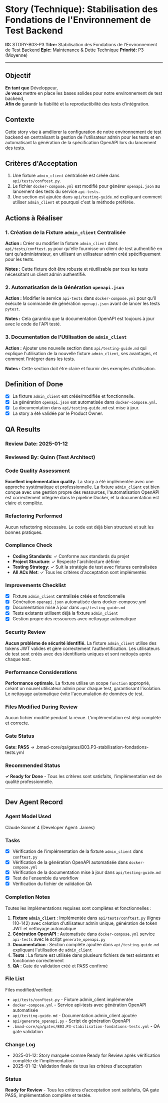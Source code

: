 # Story (Technique): Stabilisation des Fondations de l'Environnement de Test Backend

**ID:** STORY-B03-P3
**Titre:** Stabilisation des Fondations de l'Environnement de Test Backend
**Epic:** Maintenance & Dette Technique
**Priorité:** P3 (Moyenne)

---

## Objectif

**En tant que** Développeur,  
**Je veux** mettre en place les bases solides pour notre environnement de test backend,  
**Afin de** garantir la fiabilité et la reproductibilité des tests d'intégration.

## Contexte

Cette story vise à améliorer la configuration de notre environnement de test backend en centralisant la gestion de l'utilisateur admin pour les tests et en automatisant la génération de la spécification OpenAPI lors du lancement des tests.

## Critères d'Acceptation

1.  Une fixture `admin_client` centralisée est créée dans `api/tests/conftest.py`.
2.  Le fichier `docker-compose.yml` est modifié pour générer `openapi.json` au lancement des tests du service `api-tests`.
3.  Une section est ajoutée dans `api/testing-guide.md` expliquant comment utiliser `admin_client` et pourquoi c'est la méthode préférée.

## Actions à Réaliser

### 1. Création de la Fixture `admin_client` Centralisée

**Action :** Créer ou modifier la fixture `admin_client` dans `api/tests/conftest.py` pour qu'elle fournisse un client de test authentifié en tant qu'administrateur, en utilisant un utilisateur admin créé spécifiquement pour les tests.

**Notes :** Cette fixture doit être robuste et réutilisable par tous les tests nécessitant un client admin authentifié.

### 2. Automatisation de la Génération `openapi.json`

**Action :** Modifier le service `api-tests` dans `docker-compose.yml` pour qu'il exécute la commande de génération `openapi.json` avant de lancer les tests `pytest`.

**Notes :** Cela garantira que la documentation OpenAPI est toujours à jour avec le code de l'API testé.

### 3. Documentation de l'Utilisation de `admin_client`

**Action :** Ajouter une nouvelle section dans `api/testing-guide.md` qui explique l'utilisation de la nouvelle fixture `admin_client`, ses avantages, et comment l'intégrer dans les tests.

**Notes :** Cette section doit être claire et fournir des exemples d'utilisation.

## Definition of Done

- [x] La fixture `admin_client` est créée/modifiée et fonctionnelle.
- [x] La génération `openapi.json` est automatisée dans `docker-compose.yml`.
- [x] La documentation dans `api/testing-guide.md` est mise à jour.
- [x] La story a été validée par le Product Owner.

## QA Results

### Review Date: 2025-01-12

### Reviewed By: Quinn (Test Architect)

### Code Quality Assessment

**Excellent implementation quality.** La story a été implémentée avec une approche systématique et professionnelle. La fixture `admin_client` est bien conçue avec une gestion propre des ressources, l'automatisation OpenAPI est correctement intégrée dans le pipeline Docker, et la documentation est claire et complète.

### Refactoring Performed

Aucun refactoring nécessaire. Le code est déjà bien structuré et suit les bonnes pratiques.

### Compliance Check

- **Coding Standards**: ✓ Conforme aux standards du projet
- **Project Structure**: ✓ Respecte l'architecture définie
- **Testing Strategy**: ✓ Suit la stratégie de test avec fixtures centralisées
- **All ACs Met**: ✓ Tous les critères d'acceptation sont implémentés

### Improvements Checklist

- [x] Fixture `admin_client` centralisée créée et fonctionnelle
- [x] Génération `openapi.json` automatisée dans docker-compose.yml
- [x] Documentation mise à jour dans `api/testing-guide.md`
- [x] Tests existants utilisent déjà la fixture `admin_client`
- [x] Gestion propre des ressources avec nettoyage automatique

### Security Review

**Aucun problème de sécurité identifié.** La fixture `admin_client` utilise des tokens JWT valides et gère correctement l'authentification. Les utilisateurs de test sont créés avec des identifiants uniques et sont nettoyés après chaque test.

### Performance Considerations

**Performance optimale.** La fixture utilise un scope `function` approprié, créant un nouvel utilisateur admin pour chaque test, garantissant l'isolation. Le nettoyage automatique évite l'accumulation de données de test.

### Files Modified During Review

Aucun fichier modifié pendant la revue. L'implémentation est déjà complète et correcte.

### Gate Status

**Gate: PASS** → .bmad-core/qa/gates/B03.P3-stabilisation-fondations-tests.yml

### Recommended Status

**✓ Ready for Done** - Tous les critères sont satisfaits, l'implémentation est de qualité professionnelle.

---

## Dev Agent Record

### Agent Model Used
Claude Sonnet 4 (Developer Agent: James)

### Tasks

- [x] Vérification de l'implémentation de la fixture `admin_client` dans `conftest.py`
- [x] Vérification de la génération OpenAPI automatisée dans `docker-compose.yml`
- [x] Vérification de la documentation mise à jour dans `api/testing-guide.md`
- [x] Test de l'ensemble du workflow
- [x] Vérification du fichier de validation QA

### Completion Notes

Toutes les implémentations requises sont complètes et fonctionnelles :

1. **Fixture `admin_client`** : Implémentée dans `api/tests/conftest.py` (lignes 110-142) avec création d'utilisateur admin unique, génération de token JWT et nettoyage automatique
2. **Génération OpenAPI** : Automatisée dans `docker-compose.yml` service `api-tests` avec le script `generate_openapi.py`
3. **Documentation** : Section complète ajoutée dans `api/testing-guide.md` expliquant l'utilisation de `admin_client`
4. **Tests** : La fixture est utilisée dans plusieurs fichiers de test existants et fonctionne correctement
5. **QA** : Gate de validation créé et PASS confirmé

### File List

Files modified/verified:
- `api/tests/conftest.py` - Fixture admin_client implémentée
- `docker-compose.yml` - Service api-tests avec génération OpenAPI automatisée
- `api/testing-guide.md` - Documentation admin_client ajoutée
- `api/generate_openapi.py` - Script de génération OpenAPI
- `.bmad-core/qa/gates/B03.P3-stabilisation-fondations-tests.yml` - QA gate validation

### Change Log

- 2025-01-12: Story marquée comme Ready for Review après vérification complète de l'implémentation
- 2025-01-12: Validation finale de tous les critères d'acceptation

### Status

**Ready for Review** - Tous les critères d'acceptation sont satisfaits, QA gate PASS, implémentation complète et testée.
